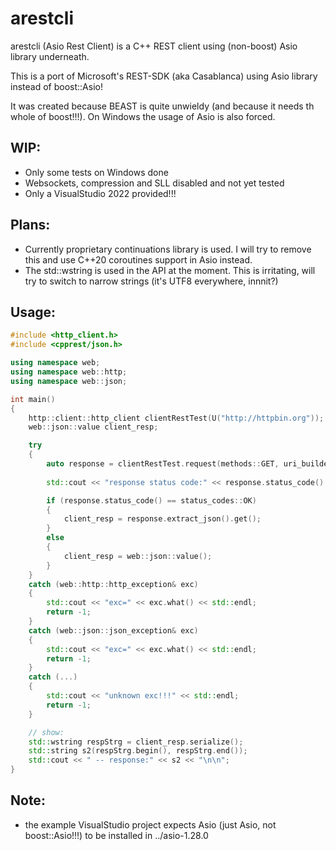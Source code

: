 # arestcli

arestcli (Asio Rest Client) is a C++ REST client using (non-boost) Asio library underneath.

This is a port of Microsoft's REST-SDK (aka Casablanca) using Asio library instead of boost::Asio!

It was created because BEAST is quite unwieldy (and because it needs th whole of boost!!!). On Windows the usage of Asio is also forced.


## WIP: 
 - Only some tests on Windows done 
 - Websockets, compression and SLL disabled and not yet tested 
 - Only a VisualStudio 2022 provided!!!

## Plans: 
 - Currently proprietary continuations library is used. I will try to remove this and use C++20 coroutines support in Asio instead.
 - The std::wstring is used in the API at the moment. This is irritating, will try to switch to narrow strings (it's UTF8 everywhere, innnit?)

## Usage:

```cpp
#include <http_client.h>
#include <cpprest/json.h>

using namespace web;
using namespace web::http;
using namespace web::json;

int main()
{
    http::client::http_client clientRestTest(U("http://httpbin.org"));
    web::json::value client_resp;

    try
    {
        auto response = clientRestTest.request(methods::GET, uri_builder(U("/anything")).to_string()).get();
        
        std::cout << "response status code:" << response.status_code() << std::endl;

        if (response.status_code() == status_codes::OK)
        {
            client_resp = response.extract_json().get();
        }
        else
        {
            client_resp = web::json::value();
        }
    }
    catch (web::http::http_exception& exc)
    {
        std::cout << "exc=" << exc.what() << std::endl;
        return -1;
    }
    catch (web::json::json_exception& exc)
    {
        std::cout << "exc=" << exc.what() << std::endl;
        return -1;
    }
    catch (...)
    {
        std::cout << "unknown exc!!!" << std::endl;
        return -1;
    }

    // show:
    std::wstring respStrg = client_resp.serialize();
    std::string s2(respStrg.begin(), respStrg.end());
    std::cout << " -- response:" << s2 << "\n\n";
}
```

## Note:
 - the example VisualStudio project expects Asio (just Asio, not boost::Asio!!!) to be installed in ../asio-1.28.0
